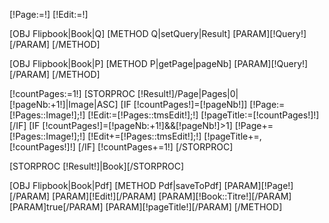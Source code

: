 [!Page:=!]
[!Edit:=!]

[OBJ Flipbook|Book|Q]
	[METHOD Q|setQuery|Result]
		[PARAM][!Query!][/PARAM]
	[/METHOD]
	
[OBJ Flipbook|Book|P]
	[METHOD P|getPage|pageNb]
		[PARAM][!Query!][/PARAM]
	[/METHOD]

[!countPages:=1!]
[STORPROC [!Result!]/Page|Pages|0|[!pageNb:+1!]|Image|ASC]
	[IF [!countPages!]=[!pageNb!]]
		[!Page:=[!Pages::Image!];!]
		[!Edit:=[!Pages::tmsEdit!];!]
		[!pageTitle:=[!countPages!]!]
	[/IF]
	[IF [!countPages!]=[!pageNb:+1!]&&[!pageNb!]>1]
		[!Page+=[!Pages::Image!];!]
		[!Edit+=[!Pages::tmsEdit!];!]
		[!pageTitle+=,[!countPages!]!]
	[/IF]
	[!countPages+=1!]
[/STORPROC]

[STORPROC [!Result!]|Book][/STORPROC]

[OBJ Flipbook|Book|Pdf]
	[METHOD Pdf|saveToPdf]
		[PARAM][!Page!][/PARAM]
		[PARAM][!Edit!][/PARAM]
		[PARAM][!Book::Titre!][/PARAM]
		[PARAM]true[/PARAM]
		[PARAM][!pageTitle!][/PARAM]
	[/METHOD]
